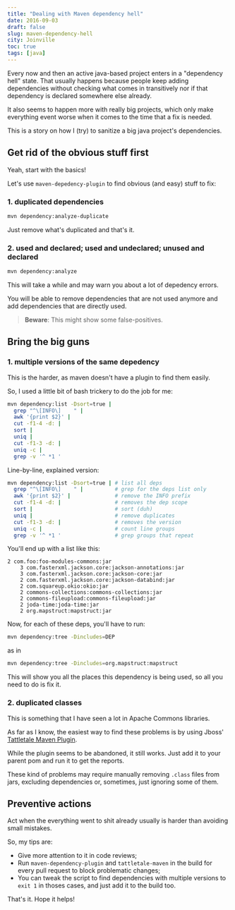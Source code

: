 ```yaml
---
title: "Dealing with Maven dependency hell"
date: 2016-09-03
draft: false
slug: maven-dependency-hell
city: Joinville
toc: true
tags: [java]
---
```


Every now and then an active java-based project enters in a "dependency hell" state. That usually happens because people keep adding dependencies without checking what comes in transitively nor if that dependency is declared somewhere else already.

It also seems to happen more with really big projects, which only make everything event worse when it comes to the time that a fix is needed.

This is a story on how I (try) to sanitize a big java project's dependencies.

## Get rid of the obvious stuff first

Yeah, start with the basics!

Let's use `maven-depedency-plugin` to find obvious (and easy) stuff to fix:

### 1. duplicated dependencies

```sh
mvn dependency:analyze-duplicate
```

Just remove what's duplicated and that's it.

### 2. used and declared; used and undeclared; unused and declared

```sh
mvn dependency:analyze
```

This will take a while and may warn you about a lot of depedency errors. 

You will be able to remove dependencies that are not used anymore and add dependencies that are directly used.

> **Beware**: This might show some false-positives.

## Bring the big guns

### 1. multiple versions of the same depedency

This is the harder, as maven doesn't have a plugin to find them easily. 

So, I used a little bit of bash trickery to do the job for me:

```sh
mvn dependency:list -Dsort=true |
  grep "^\[INFO\]    " |
  awk '{print $2}' |
  cut -f1-4 -d: |
  sort |
  uniq |
  cut -f1-3 -d: |
  uniq -c |
  grep -v '^ *1 '
```

Line-by-line, explained version:

```sh
mvn dependency:list -Dsort=true | # list all deps
  grep "^\[INFO\]    " |          # grep for the deps list only
  awk '{print $2}' |              # remove the INFO prefix
  cut -f1-4 -d: |                 # removes the dep scope
  sort |                          # sort (duh)
  uniq |                          # remove duplicates
  cut -f1-3 -d: |                 # removes the version
  uniq -c |                       # count line groups
  grep -v '^ *1 '                 # grep groups that repeat
```

You'll end up with a list like this:

```
2 com.foo:foo-modules-commons:jar
    3 com.fasterxml.jackson.core:jackson-annotations:jar
    3 com.fasterxml.jackson.core:jackson-core:jar
    2 com.fasterxml.jackson.core:jackson-databind:jar
    2 com.squareup.okio:okio:jar
    2 commons-collections:commons-collections:jar
    2 commons-fileupload:commons-fileupload:jar
    2 joda-time:joda-time:jar
    2 org.mapstruct:mapstruct:jar
```

Now, for each of these deps, you'll have to run:

```sh
mvn dependency:tree -Dincludes=DEP
```

as in

```sh
mvn dependency:tree -Dincludes=org.mapstruct:mapstruct
```

This will show you all the places this dependency is being used, so all you need to do is fix it.

### 2. duplicated classes

This is something that I have seen a lot in Apache Commons libraries.

As far as I know, the easiest way to find these problems is by using Jboss' [Tattletale Maven Plugin](http://docs.jboss.org/tattletale/userguide/1.2/en-US/html/maven.html).

While the plugin seems to be abandoned, it still works. Just add it to your parent pom and run it to get the reports.

These kind of problems may require manually removing `.class` files from jars, excluding dependencies or, sometimes, just ignoring some of them.

## Preventive actions

Act when the everything went to shit already usually is harder than avoiding small mistakes.

So, my tips are:

- Give more attention to it in code reviews;
- Run `maven-dependency-plugin` and `tattletale-maven` in the build for every pull request to block problematic changes;
- You can tweak the script to find dependencies with multiple versions to `exit 1` in thoses cases, and just add it to the build too.

That's it. Hope it helps!
